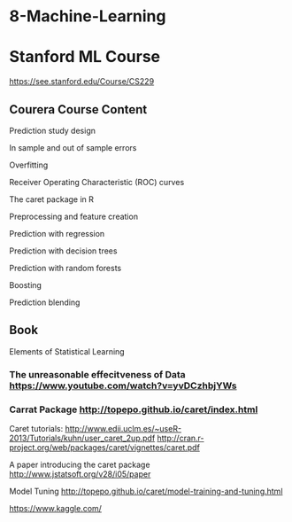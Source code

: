 # 8-Machine-Learning


# Stanford ML Course
https://see.stanford.edu/Course/CS229



## Courera Course Content

Prediction study design

In sample and out of sample errors

Overfitting

Receiver Operating Characteristic (ROC) curves

The caret package in R

Preprocessing and feature creation

Prediction with regression

Prediction with decision trees

Prediction with random forests

Boosting

Prediction blending

## Book 
Elements of Statistical Learning

### The unreasonable effecitveness of Data https://www.youtube.com/watch?v=yvDCzhbjYWs

### Carrat Package http://topepo.github.io/caret/index.html

Caret tutorials: 
http://www.edii.uclm.es/~useR-2013/Tutorials/kuhn/user_caret_2up.pdf
http://cran.r-project.org/web/packages/caret/vignettes/caret.pdf

A paper introducing the caret package 
http://www.jstatsoft.org/v28/i05/paper

Model Tuning
http://topepo.github.io/caret/model-training-and-tuning.html







https://www.kaggle.com/



